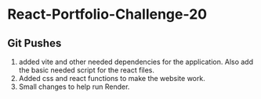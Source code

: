 # React-Portfolio-Challenge-20

## Git Pushes
1. added vite and other needed dependencies for the application. Also add the basic needed script for the react files.
2. Added css and react functions to make the website work.
3. Small changes to help run Render.